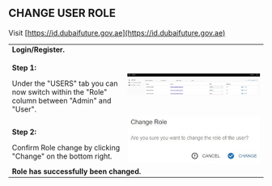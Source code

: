 ## CHANGE USER ROLE <br>

Visit [https://id.dubaifuture.gov.ae](https://id.dubaifuture.gov.ae)

<table>
  <thead>
  </thead>
  <tbody>
    <tr>
      <tr><td colspan="3"><b>Login/Register.</b></td>
    </tr>
    <tr>
    <td style="text-align: left"><p><b>Step 1:</b></p>Under the "USERS" tab you can now switch within the "Role" column between "Admin" and "User".</td>
    <td style="text-align: center"><img src="changerole02.JPG" alt="Change Role Step 1"></td>
    </tr>
    <tr>
    <td style="text-align: left"><p><b>Step 2:</b></p>Confirm Role change by clicking "Change" on the bottom right.</td>
    <td style="text-align: center"><img src="changerole01.JPG" alt="Change Role Step 2"></td>
    </tr>
    <tr>
    <tr><td colspan="3"><b>Role has successfully been changed.</b></td>
    </tr>
    </tbody>
</table>
